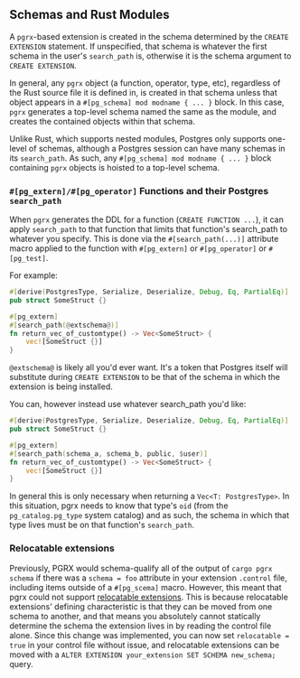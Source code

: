 ## Schemas and Rust Modules

A `pgrx`-based extension is created in the schema determined by the `CREATE EXTENSION` statement.
If unspecified, that schema is whatever the first schema in the user's `search_path` is, otherwise
it is the schema argument to `CREATE EXTENSION`.

In general, any `pgrx` object (a function, operator, type, etc), regardless of the Rust source
file it is defined in, is created in that schema unless that object appears in a
`#[pg_schema] mod modname { ... }` block.  In this case, `pgrx` generates a top-level schema named the
same as the module, and creates the contained objects within that schema.

Unlike Rust, which supports nested modules, Postgres only supports one-level of schemas,
although a Postgres session can have many schemas in its `search_path`.  As such, any
`#[pg_schema] mod modname { ... }` block containing `pgrx` objects is hoisted to a top-level schema.

### `#[pg_extern]/#[pg_operator]` Functions and their Postgres `search_path`

When `pgrx` generates the DDL for a function (`CREATE FUNCTION ...`), it can apply `search_path` to
that function that limits that function's search_path to whatever you specify.
This is done via the `#[search_path(...)]` attribute macro applied to the function
with `#[pg_extern]` or `#[pg_operator]` or `#[pg_test]`.

For example:

```rust
#[derive(PostgresType, Serialize, Deserialize, Debug, Eq, PartialEq)]
pub struct SomeStruct {}

#[pg_extern]
#[search_path(@extschema@)]
fn return_vec_of_customtype() -> Vec<SomeStruct> {
    vec![SomeStruct {}]
}
```

`@extschema@` is likely all you'd ever want.  It's a token that Postgres itself will substitute during `CREATE EXTENSION`
to be that of the schema in which the extension is being installed.

You can, however instead use whatever search_path you'd like:

```rust
#[derive(PostgresType, Serialize, Deserialize, Debug, Eq, PartialEq)]
pub struct SomeStruct {}

#[pg_extern]
#[search_path(schema_a, schema_b, public, $user)]
fn return_vec_of_customtype() -> Vec<SomeStruct> {
    vec![SomeStruct {}]
}
```

In general this is only necessary when returning a `Vec<T: PostgresType>`.  In this situation, pgrx needs to know that type's
`oid` (from the `pg_catalog.pg_type` system catalog) and as such, the schema in which that type lives must be on that
function's `search_path`.

### Relocatable extensions

Previously, PGRX would schema-qualify all of the output of `cargo pgrx schema` if there was a `schema = foo` attribute in your
extension `.control` file, including items outside of a `#[pg_scema]` macro. However, this meant that pgrx could not support [relocatable extensions](https://www.postgresql.org/docs/current/extend-extensions.html#EXTEND-EXTENSIONS-RELOCATION).
This is because relocatable extensions' defining characteristic is that they can be moved from one schema to another, and that
means you absolutely cannot statically determine the schema the extension lives in by reading the control file alone.
Since this change was implemented, you can now set `relocatable = true` in your control file without issue, and relocatable
extensions can be moved with a `ALTER EXTENSION your_extension SET SCHEMA new_schema;` query.
